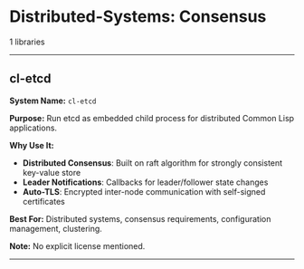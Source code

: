 # Distributed-Systems: Consensus

1 libraries

---

## cl-etcd

**System Name:** `cl-etcd`

**Purpose:** Run etcd as embedded child process for distributed Common Lisp applications.

**Why Use It:**
- **Distributed Consensus**: Built on raft algorithm for strongly consistent key-value store
- **Leader Notifications**: Callbacks for leader/follower state changes
- **Auto-TLS**: Encrypted inter-node communication with self-signed certificates

**Best For:** Distributed systems, consensus requirements, configuration management, clustering.

**Note:** No explicit license mentioned.

---


